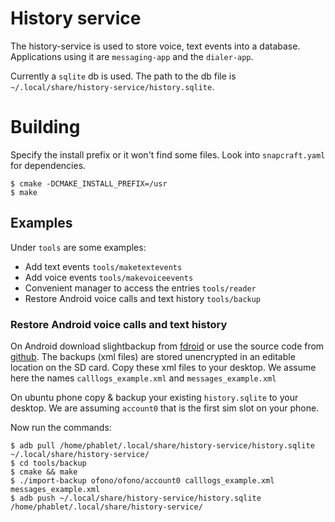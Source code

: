 # History service

The history-service is used to store voice, text events into a database.
Applications using it are `messaging-app` and the `dialer-app`.

Currently a `sqlite` db is used. The path to the db file is `~/.local/share/history-service/history.sqlite`.

# Building

Specify the install prefix or it won't find some files. Look into
`snapcraft.yaml` for dependencies.

```
$ cmake -DCMAKE_INSTALL_PREFIX=/usr
$ make
```

## Examples

Under `tools` are some examples:

- Add text events `tools/maketextevents`
- Add voice events `tools/makevoiceevents`
- Convenient manager to access the entries `tools/reader`
- Restore Android voice calls and text history `tools/backup`

### Restore Android voice calls and text history

On Android download slightbackup from [fdroid](https://f-droid.org/en/packages/de.shandschuh.slightbackup/)
or use the source code from [github](https://github.com/handschuh/Slight-backup).
The backups (xml files) are stored unencrypted in an editable location on the SD card.
Copy these xml files to your desktop. We assume here the names
`calllogs_example.xml` and `messages_example.xml`

On ubuntu phone copy & backup your existing `history.sqlite` to your desktop. We
are assuming `account0` that is the first sim slot on your phone.

Now run the commands:

```
$ adb pull /home/phablet/.local/share/history-service/history.sqlite ~/.local/share/history-service/
$ cd tools/backup
$ cmake && make
$ ./import-backup ofono/ofono/account0 calllogs_example.xml messages_example.xml
$ adb push ~/.local/share/history-service/history.sqlite /home/phablet/.local/share/history-service/
```
